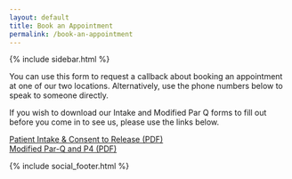 ```yaml
---
layout: default
title: Book an Appointment
permalink: /book-an-appointment
---
```


<main class="container">
  {% include sidebar.html %}
  <section>
    <p>You can use this form to request a callback about booking an appointment at one of our two locations. Alternatively, use the phone numbers below to speak to someone directly.</p>
    <p>If you wish to download our Intake and Modified Par Q forms to fill out before you come in to see us, please use the links below.</p>
    <p><a href="/docs/Patient-Intake-Form-and-Consent-to-Release.pdf" target="_blank" rel="noreferrer noopener">Patient Intake &amp; Consent to Release (PDF)</a><br><a href="/docs/Modified-Par-Q-and-P4.pdf" target="_blank" rel="noreferrer noopener">Modified Par-Q and P4 (PDF)</a></p>
  </section>

  {% include social_footer.html %}
</main>